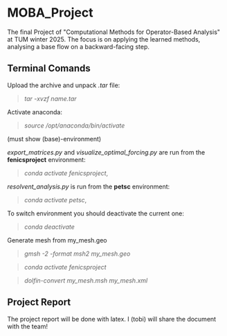 # MOBA_Project
The final Project of "Computational Methods for Operator-Based Analysis" at TUM winter 2025.
The focus is on applying the learned methods, analysing a base flow on a backward-facing step.

## Terminal Comands

Upload the archive and unpack *.tar* file: 
> *tar -xvzf name.tar*

Activate anaconda: 
> *source /opt/anaconda/bin/activate* 

(must show (base)-environment)

*export_matrices.py* and *visualize_optimal_forcing.py* are run from the **fenicsproject** 
environment: 
> *conda activate fenicsproject*,

*resolvent_analysis.py* is run from the **petsc** environment: 
> *conda activate petsc*,

To switch environment you should deactivate the current one: 
> *conda deactivate*

Generate mesh from my_mesh.geo
> *gmsh -2 -format msh2 my_mesh.geo*

> *conda activate fenicsproject*

> *dolfin-convert my_mesh.msh my_mesh.xml*

## Project Report

The project report will be done with latex. I (tobi) will share the document with the team!